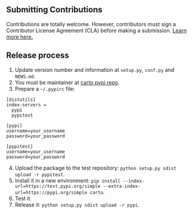## Submitting Contributions

Contributions are totally welcome. However, contributors must sign a Contributor License Agreement (CLA) before making a submission. [Learn more here.](https://carto.com/contributing)

## Release process

1. Update version number and information at `setup.py`, `conf.py` and `NEWS.md`.
2. You must be maintainer at [carto pypi repo](https://pypi.python.org/pypi/carto/).
3. Prepare a `~/.pypirc` file:

```
[distutils]
index-servers =
  pypi
  pypitest

[pypi]
username=your_username
password=your_password

[pypitest]
username=your_username
password=your_password
```

4. Upload the package to the test repository: `python setup.py sdist upload -r pypitest`.
5. Install it in a new environment: `pip install --index-url=https://test.pypi.org/simple --extra-index-url=https://pypi.org/simple carto`.
6. Test it.
7. Release it: `python setup.py sdist upload -r pypi`.
